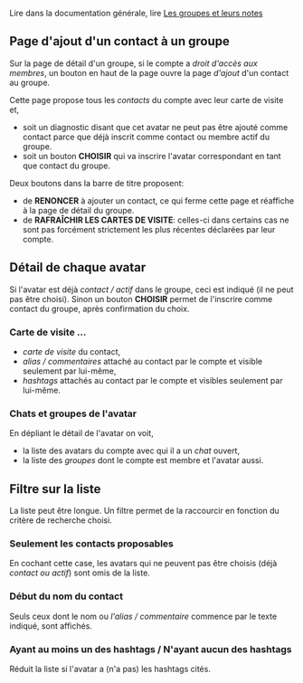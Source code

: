 Lire dans la documentation générale, lire <a href="$$/appli/groupes.html" target="_blank">Les groupes et leurs notes</a>

## Page d'ajout d'un contact à un groupe
Sur la page de détail d'un groupe, si le compte a _droit d'accès aux membres_, un bouton en haut de la page ouvre la page _d'ajout_ d'un contact au groupe.

Cette page propose tous les _contacts_ du compte avec leur carte de visite et,
- soit un diagnostic disant que cet avatar ne peut pas être ajouté comme contact parce que déjà inscrit comme contact ou membre actif du groupe.
- soit un bouton **CHOISIR** qui va inscrire l'avatar correspondant en tant que contact du groupe.

Deux boutons dans la barre de titre proposent:
- de **RENONCER** à ajouter un contact, ce qui ferme cette page et réaffiche à la page de détail du groupe.
- de **RAFRAÎCHIR LES CARTES DE VISITE**: celles-ci dans certains cas ne sont pas forcément strictement les plus récentes déclarées par leur compte.

## Détail de chaque avatar
Si l'avatar est déjà _contact / actif_ dans le groupe, ceci est indiqué (il ne peut pas être choisi). Sinon un bouton **CHOISIR** permet de l'inscrire comme contact du groupe, après confirmation du choix.

### Carte de visite ...
- _carte de visite_ du contact,
- _alias / commentaires_ attaché au contact par le compte et visible seulement par lui-même,
- _hashtags_ attachés au contact par le compte et visibles seulement par lui-même.

### Chats et groupes de l'avatar
En dépliant le détail de l'avatar on voit,
- la liste des avatars du compte avec qui il a un _chat_ ouvert,
- la liste des _groupes_ dont le compte est membre et l'avatar aussi.

## Filtre sur la liste
La liste peut être longue. Un filtre permet de la raccourcir en fonction du critère de recherche choisi.

### Seulement les contacts proposables
En cochant cette case, les avatars qui ne peuvent pas être choisis (déjà _contact ou actif_) sont omis de la liste.

### Début du nom du contact
Seuls ceux dont le nom ou _l'alias / commentaire_ commence par le texte indiqué, sont affichés.

### Ayant au moins un des hashtags / N'ayant aucun des hashtags
Réduit la liste si l'avatar a (n'a pas) les hashtags cités.

